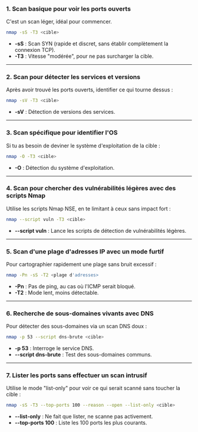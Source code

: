 ### 1. **Scan basique pour voir les ports ouverts**

C'est un scan léger, idéal pour commencer.

```bash
nmap -sS -T3 <cible>
```

- **-sS** : Scan SYN (rapide et discret, sans établir complètement la connexion TCP).
- **-T3** : Vitesse "modérée", pour ne pas surcharger la cible.

---

### 2. **Scan pour détecter les services et versions**

Après avoir trouvé les ports ouverts, identifier ce qui tourne dessus :

```bash
nmap -sV -T3 <cible>
```

- **-sV** : Détection de versions des services.

---

### 3. **Scan spécifique pour identifier l'OS**

Si tu as besoin de deviner le système d'exploitation de la cible :

```bash
nmap -O -T3 <cible>
```

- **-O** : Détection du système d'exploitation.

---

### 4. **Scan pour chercher des vulnérabilités légères avec des scripts Nmap**

Utilise les scripts Nmap NSE, en te limitant à ceux sans impact fort :

```bash
nmap --script vuln -T3 <cible>
```

- **--script vuln** : Lance les scripts de détection de vulnérabilités légères.

---

### 5. **Scan d'une plage d'adresses IP avec un mode furtif**

Pour cartographier rapidement une plage sans bruit excessif :

```bash
nmap -Pn -sS -T2 <plage d'adresses>
```

- **-Pn** : Pas de ping, au cas où l'ICMP serait bloqué.
- **-T2** : Mode lent, moins détectable.

---

### 6. **Recherche de sous-domaines vivants avec DNS**

Pour détecter des sous-domaines via un scan DNS doux :

```bash
nmap -p 53 --script dns-brute <cible>
```

- **-p 53** : Interroge le service DNS.
- **--script dns-brute** : Test des sous-domaines communs.

---

### 7. **Lister les ports sans effectuer un scan intrusif**

Utilise le mode "list-only" pour voir ce qui serait scanné sans toucher la cible :

```bash
nmap -sS -T3 --top-ports 100 --reason --open --list-only <cible>
```

- **--list-only** : Ne fait que lister, ne scanne pas activement.
- **--top-ports 100** : Liste les 100 ports les plus courants.